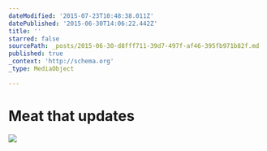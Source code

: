 ```yaml
---
dateModified: '2015-07-23T10:48:38.011Z'
datePublished: '2015-06-30T14:06:22.442Z'
title: ''
starred: false
sourcePath: _posts/2015-06-30-d8fff711-39d7-497f-af46-395fb971b82f.md
published: true
_context: 'http://schema.org'
_type: MediaObject

---
```

# Meat that updates
![](https://the-grid-user-content.s3-us-west-2.amazonaws.com/9a890170-b66b-4391-9cef-f6003a4e861b.jpg)